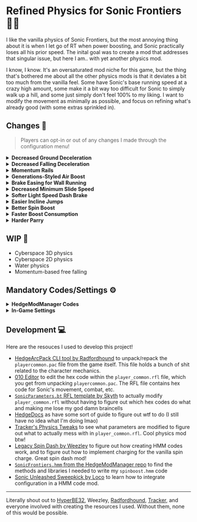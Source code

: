 # Refined Physics for Sonic Frontiers 🏃‍♂️

I like the vanilla physics of Sonic Frontiers, but the most annoying thing about it is when I let go of RT when power boosting, and Sonic practically loses all his prior speed. The inital goal was to create a mod that addresses that singular issue, but here I am.. with yet another physics mod.

I know, I know. It's an oversaturated mod niche for this game, but the thing that's bothered me about all the other physics mods is that it deviates a bit too much from the vanilla feel. Some have Sonic's base running speed at a crazy high amount, some make it a bit way too difficult for Sonic to simply walk up a hill, and some just simply don't feel 100% to my liking. I want to modify the movement as minimally as possible, and focus on refining what's already good (with some extras sprinkled in).

## Changes 🔵

> Players can opt-in or out of any changes I made through the configuration menu!

<details>
  <summary><b>Decreased Ground Deceleration</b></summary>

  Decreases Sonic's deceleration on ground, allowing him to gain speed naturally without boosting and to prevent instant momentum loss after boosting/power boosting.
</details>

<details>
  <summary><b>Decreased Falling Deceleration</b></summary>

  Decreases Sonic's deceleration in air, allowing him to retain his forward momentum while falling uncurled.
</details>

<details>
  <summary><b>Momentum Rails</b></summary>

  Makes rails more momentum-based, allowing Sonic to gain/decrease speed when going up/down rails.

  Additionally, the minimum rail grinding speed has been decreased, and maximum rail speed is increased.
  
  This does NOT remove Sonic's minimum rail speed.
</details>

<details>
  <summary><b>Generations-Styled Air Boost</b></summary>

  Makes the air boost act similar to the one in Sonic Generations.

  Keep `Decreased Falling Deceleration` enabled for a better air boosting experience.
</details>

<details>
  <summary><b>Brake Easing for Wall Running</b></summary>

  Makes Sonic ease into a stop when letting go of the boost button while wall running.
</details>

<details>
  <summary><b>Decreased Minimum Slide Speed</b></summary>

  Decreases the minimum sliding speed.
</details>

<details>
  <summary><b>Softer Light Speed Dash Brake</b></summary>

  Prevents Sonic from coming to an instant stop after light speed dashing.
</details>

<details>
  <summary><b>Easier Incline Jumps</b></summary>

  Makes incline jumps easier.
</details>

<details>
  <summary><b>Better Spin Boost</b></summary>

  Inspired by Weezley's [Legacy Spin Dash mod](https://gamebanana.com/mods/462772)!

  Spin boost is now momentum-based.

  Spin boosting without charging retains Sonic's prior forward momentum, making it act like a normal roll.
  
  Spin charging on the ground determines how fast the spin boost is after releasing the charge. 5 charges = max speed.
  
  In the air, the longer the player holds the spin charge button, the faster the resulting spin boost will be once Sonic hits the ground.
  
  Flinging off a platform while spin boosting is now much smoother (I think).

  Spin charging mid-air doesn't bring Sonic to an awkward halt! This make it the definitive way to perform a drop dash with this mod.
</details>

<details>
  <summary><b>Faster Boost Consumption</b></summary>

  Since Sonic can retain his momentum better in Refined Physics, there's no need for him to boost for a long time.

  Additionally, I wanted to explore how boost and spin dash can co-exist without one losing purpose due the other.
  
  IMO: the boost should be a method to gain speed quickly, with the trade-off that Sonic remains vulnerable and it takes more energy. The spin dash should be a method to both gain speed and attack enemies that takes less energy, with the trade-off that the player must charge it.
  
  Credits to Proto's [Cyberspace Overhaul mod](https://gamebanana.com/mods/430615) for inspiring me to explore this boost-as-dash idea many, many months ago. LexStorm's awesome [High Speed Style mod](https://gamebanana.com/mods/464066) explores the idea as well!
</details>

<details>
  <summary><b>Harder Parry</b></summary>

  Not really physics-related, but I added it anyway lmao

  Makes the parry last 0.3s instead of 15s.
</details>

## WIP 🔴

- Cyberspace 3D physics
- Cyberspace 2D physics
- Water physics
- Momentum-based free falling

## Mandatory Codes/Settings ⚙️

<details>
  <summary><b>HedgeModManager Codes</b></summary>

  ```
  // Animation
  Disable Running Fall

  // Camera
  Disable Spin Charge Camera
  Disable Umbrella Camera Lock-On

  // Cheats
  Always Unlocked Spin Dash

  // Fixes
  Literally everything in this category

  // Gameplay
  Allow Attacking from Stomp Bounce
  Allow Spin Dash on Dash Panels
  Always Trickable Spin Dash Exit
  Disable Drop Dash
  Disable Loop Kick on Slide
  Disable Spin Slash on Drop Dash

  // Physics
  Disable Deceleration Collision
  Reduced Homing Delay
  Retain Ground Velocity for Jump
  Tighter Jump Rotation
  ```
</details>

<details>
  <summary><b>In-Game Settings</b></summary>

  ```
  Starting Speed: 15
  Jump Deceleration: 30
  Set the deceleration rate: 15
  ```
</details>

## Development 💻

Here are the resouces I used to develop this project!

- [HedgeArcPack CLI tool by Radfordhound](https://github.com/HedgeDocs/HedgeDocs.github.io/releases) to unpack/repack the `playercommon.pac` file from the game itself. This file holds a bunch of shit related to the character mechanics.
- [010 Editor](https://www.sweetscape.com/010editor/) to edit the hex code within the `player_common.rfl` file, which you get from unpacking `playercommon.pac`. The RFL file contains hex code for Sonic's movement, combat, etc.
- [`SonicParameters.bt` RFL template by Skyth](https://github.com/blueskythlikesclouds/RflTemplates/blob/master/SonicFrontiers/Uncategorized/SonicParameters.bt) to actually modify `player_common.rfl` without having to figure out which hex codes do what and making me lose my god damn braincells
- [HedgeDocs](https://hedgedocs.com) as have some sort of guide to figure out wtf to do (I still have no idea what I'm doing lmao)
- [Tracker's Physics Tweaks](https://gamebanana.com/mods/415617) to see what parameters are modified to figure out what to actually mess with in `player_common.rfl`. Cool physics mod btw!
- [Legacy Spin Dash by Weezley](https://gamebanana.com/mods/462772) to figure out how creating HMM codes work, and to figure out how to implement charging for the vanilla spin charge. Great spin dash mod!
- [`SonicFrontiers.hmm` from the HedgeModManager repo](https://github.com/thesupersonic16/HedgeModManager/blob/rewrite/HedgeModManager/Resources/Codesv2/SonicFrontiers.hmm) to find the methods and libraries I needed to write my `spinboost.hmm` code
- [Sonic Unleashed Sweepkick by Loco](https://gamebanana.com/mods/461751) to learn how to integrate configuration in a HMM code mod.

***

Literally shout out to [HyperBE32](https://github.com/HyperBE32), Weezley, [Radfordhound](https://github.com/Radfordhound), [Tracker](https://github.com/TrackerTD), and everyone involved with creating the resources I used. Without them, none of this would be possible.
